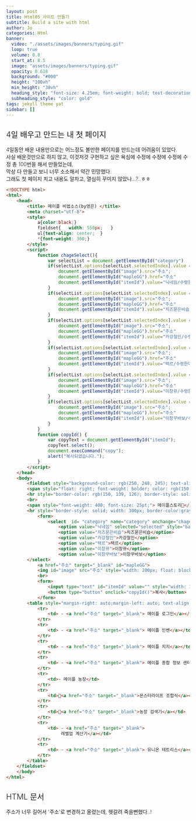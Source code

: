 ```yaml
---
layout: post
title: Html05_사이트 만들기
subtitle: Build a site with html
author: Jo
categories: Html
banner:
  video: "./assets/images/banners/typing.gif"
  loop: true
  volume: 0.8
  start_at: 8.5
  image: "assets/images/banners/typing.gif"
  opacity: 0.618
  background: "#000"
  height: "100vh"
  min_height: "38vh"
  heading_style: "font-size: 4.25em; font-weight: bold; text-decoration: underline"
  subheading_style: "color: gold"
tags: jekyll theme yat
sidebar: []
---
```


## 4일 배우고 만드는 내 첫 페이지
4일동안 배운 내용만으로는 어느정도 볼만한 페이지를 만드는데 어려움이 있었다.<br>
사실 배운것만으로 하지 않고, 이것저것 구현하고 싶은 욕심에 수정에 수정에 수정에 수정 총 100번을 해서 만들었는데,<br>
막상 다 만들고 보니 너무 소소해서 약간 민망했다.<br>
그래도 첫 페이지 치고 내용도 알차고, 열심히 꾸미지 않았나...?..ㅎㅎ<br>




```html
<!DOCTYPE html>
<html>
	<head>
		<title> 메이플 비법소스(by영은) </title>
		<meta charset="utf-8">
		<style>
			a{color:black;}
			fieldset{	width: 550px;	}
			ul{text-align: center;	}
			*{font-weight: 300;}
		</style>
		<script>
			function chageSelect(){ 
	            var selectList = document.getElementById("category")
				if(selectList.options[selectList.selectedIndex].value == "닉네임"){
	                document.getElementById("image").src="주소";
					document.getElementById("mapleGG").href="주소"
					document.getElementById("itemId").value="닉네임/수령한다"
				}
				if(selectList.options[selectList.selectedIndex].value == "치즈묻은비숍"){
	                document.getElementById("image").src="주소";
					document.getElementById("mapleGG").href="주소"
					document.getElementById("itemId").value="치즈묻은비숍/수령한다"
				}
	            if(selectList.options[selectList.selectedIndex].value == "카강철인"){
                    document.getElementById("image").src="주소";
					document.getElementById("mapleGG").href="주소"
					document.getElementById("itemId").value="카강철인/수령한다"
				}
	            if(selectList.options[selectList.selectedIndex].value == "택르"){
                    document.getElementById("image").src="주소";
					document.getElementById("mapleGG").href="주소"
					document.getElementById("itemId").value="택르/수령한다"
				}
                if(selectList.options[selectList.selectedIndex].value == "이창뀨"){
                    document.getElementById("image").src="주소";
					document.getElementById("mapleGG").href="주소"
					document.getElementById("itemId").value="이창뀨/수령한다"
				}
                if(selectList.options[selectList.selectedIndex].value == "이창꾸바보"){
                    document.getElementById("image").src="주소";
					document.getElementById("mapleGG").href="주소"
					document.getElementById("itemId").value="이창꾸바보/수령한다"
				}
			}
			function copyId() {
           		var copyText = document.getElementById("itemId");
           		copyText.select();
          		document.execCommand("copy");
           		alert("복사되었습니다.");
			}			
		</script>
	</head>
	<body>
		<fieldset style="background-color: rgb(250, 248, 245); text-align: center ;">
		<span style="float: right; font-weight: bolder; color: rgb(150, 139, 126);"> ― &nbsp; □ &nbsp; X </span><br>
		<hr style="border-color: rgb(150, 139, 126); border-style: solid;">
		<br>
		<span style="font-weight: 400; font-size: 25pt;"> 메이플스토리🍁</span>
		<hr style="border-style: solid; width: 300px; border-color:gray;">
			<form>
				<select  id= "category" name="category" onchange="chageSelect()" style="font-size: 11pt; width: 120px; display: block;margin-left: auto;margin-right: auto;"><br>
					<option value="닉네임" selected="selected" style="background-color: #ccc">닉네임</option>
					<option value="치즈묻은비숍">치즈묻은비숍</option>		
					<option value="카강철인">카강철인</option>
					<option value="택르">택르</option>
					<option value="이창뀨">이창뀨</option>
					<option value="이창꾸바보">이창꾸바보</option>				
        </select>
			<a href="주소" target="_blank" id="mapleGG">
			<img id="image" src="주소" style="width: 200px; float: block; margin-left: auto;margin-right: auto;margin-top: 10px; margin-bottom: 10px;"></a>
			<br>
			<form>
				<input type="text" id="itemId" value="" style="width: 120px; font-size: 11pt;">
				<button type="button" onclick="copyId()">복사</button>
			</form>
		<table style="margin-right: auto;margin-left: auto; text-align: left;">
			<tr>
				<td> - <a href="주소" target="_blank"> 메이플 로그인</a></td>
			</tr>
			<tr>
				<td> - <a href="주소" target="_blank"> 메이플 인벤</a></td>
			</tr>
			<tr>
				<td> - <a href="주소" target="_blank"> 메이플 지지</a></td>
			</tr>
			<tr>
				<td> - <a href="주소" target="_blank"> 메이플 종합 정보 센터</a></td>
			</tr>
			<tr>
				<td>- 메이플 농장</td>
			</tr>
			<tr>
				<td>🌾<a href="주소" target="_blank">몬스터라이프 조합식</a></td>
			</tr>
			<tr>
				<td>🌾<a href="주소" target="_blank">농장 검색기</a></td>
			</tr>
			<tr>
				<td> - <a href="주소" target="_blank">
					 레벨업 계산기</a></td>
			</tr>
			<tr>
				<td> - <a href="주소" target="_blank"> 유니온 테트리스</a></td>
			</tr>
		</table>
	</fieldset>
	</body>
</html>
```
      
## HTML 문서
주소가 너무 길어서 '주소'로 변경하고 올렸는데, 헷갈려 죽을뻔했다..!


<!DOCTYPE html>
<html>
	<head>
		<title> 메이플 비법소스(by영은) </title>
		<style>
			a{
				color:black;
			}
			fieldset{
				width: 550px;
			}
			ul{
				text-align: center;
			}
			*{
				font-weight: 300;
			}
		</style>
		<script>
			function chageSelect(){ 
	            var selectList = document.getElementById("category")
				if(selectList.options[selectList.selectedIndex].value == "닉네임"){
	                document.getElementById("image").src="https://i.postimg.cc/QMHTkcVY/image.png";
					document.getElementById("mapleGG").href="https://maple.gg/"
					document.getElementById("itemId").value="닉네임/수령한다"
				}
				if(selectList.options[selectList.selectedIndex].value == "치즈묻은비숍"){
	                document.getElementById("image").src="https://avatar.maplestory.nexon.com/Character/JKGFJDOCAPMHHFONOKOODPCAFHJGHCDCOMJBGHOHDHLODHPBIHGBHLMBOHJPMIAGBICHLEMHFENOGHDAHOEKFLKELPHGNDGOGFGPLHPECODNNIJOIFMGKHEIFLDGKNMHNBLNCOKOCIGBDAHFJNOMEAPJCIKJJOALIABJLPGFMLCFCJIGLPBBFPBJPFGMGEBFJINDKNBNFNCJFMNFPFKJKGPCFIOPFLIECICAPGINCLHMKKMOABGFEIEAFGCDOBIM.png";
					document.getElementById("mapleGG").href="https://maple.gg/u/%EC%B9%98%EC%A6%88%EB%AC%BB%EC%9D%80%EB%B9%84%EC%88%8D"
					document.getElementById("itemId").value="치즈묻은비숍/수령한다"
				}
	            if(selectList.options[selectList.selectedIndex].value == "카강철인"){
                    document.getElementById("image").src="https://avatar.maplestory.nexon.com/Character/FBCELJIKIIENEHHIJOMKNBBDINFDDDNGLACEOHFKAFIKHBBOHENGCCMOMCHKNMGJCHIBOGINGBEHPLPBEAPINAHIGLHLKOBACBHJKEOLJFOPKODMMNIHOPMDKHJLHMFKNIAGCIBGDNGJEEDMHNFOJCJEBALMILEKHIMHLJEFOBFGIDIMDNDGCOJJJPEMDGPIPKLEEKCKBPDJEKOAFENDGIJKHBJLPFCJAOADINKPEDNMOGLDDEOLIHOLGKLDIDGB.png";
					document.getElementById("mapleGG").href="https://maple.gg/u/%EC%B9%B4%EA%B0%95%EC%B2%A0%EC%9D%B8"
					document.getElementById("itemId").value="카강철인/수령한다"
				}
	            if(selectList.options[selectList.selectedIndex].value == "택르"){
                    document.getElementById("image").src="https://avatar.maplestory.nexon.com/Character/CAEADMJOFKHEHOOGCGGMDPJNNKLIGOLAIGIAPKPEFJDNEDAKACFFMOMBJNFJHMMBMDFHPDNHCFIJPCCNACCGOGMEPLCHFJJAGKCENFBGGEAAIJFLOPNOIGAGLNOMDIPPJKCNPEOFPJJMNCINLLELOKGKHOBGMEJBLPOAEJOHHCKEIDLNFGNCBCPCMPEBNAPLHFOAAKAMHHLJNHGEFIKHDKFFGGFGJFAFPDLPIGMJNCPPOHHPNEMMFOIBNEEMGOIN.png";
					document.getElementById("mapleGG").href="https://maple.gg/u/%ED%83%9D%EB%A5%B4"
					document.getElementById("itemId").value="택르/수령한다"
				}
                if(selectList.options[selectList.selectedIndex].value == "이창뀨"){
                    document.getElementById("image").src="https://avatar.maplestory.nexon.com/Character/MOMIDPHNFJHLPPKFNMDCGMDEJCOPONPJDIHGFPIKPAMFCJKJIACJKFFAFKPCKNILOMFJBIKABGAFAEIJKJBLKOHABCNIPAOKHEJNLNMHBDLLKBFKKOCOIHHNIBKMMJEAPENOBBOKDBFNCEABFBFPBLBAHFGNPEKDCEKIHLOAJAONNEDCCEAGCENMKODOLABAEIMLCHABKLEOGKONLDHEKCOIAGLFBDBCELLKLEFHAPOBPAMKCHCNHLMCHKGJMHLO.png";
					document.getElementById("mapleGG").href="https://maple.gg/u/%EC%9D%B4%EC%B0%BD%EB%80%A8"
					document.getElementById("itemId").value="이창뀨/수령한다"
				}
                if(selectList.options[selectList.selectedIndex].value == "이창꾸바보"){
                    document.getElementById("image").src="https://avatar.maplestory.nexon.com/Character/GLPAOOIJBIINBMPFKAEPMHBOJPMBKAIMDMLPGBOINBOFGHJEEFLFDBNOEMDCABGDJMLDIIDLGKDFEBLHBBJBKPCPOLEGACHABIKPDCPAEBOINOGEGCHJDFAAHOKHCONLKFNHDBCEMCFEKJBOCFMHBKLKOKLJBPBNLBKKHPOPMFILMHMNMLIGMCGOADLMADOAMKHIFJLAOGCNILHKAJDJJCJLCKCAOHHIINFCNBONGIGJNFANONDNECMBAGOELMIJ.png";
					document.getElementById("mapleGG").href="https://maple.gg/u/%EC%9D%B4%EC%B0%BD%EA%BE%B8%EB%B0%94%EB%B3%B4"
					document.getElementById("itemId").value="이창꾸바보/수령한다"
				}
			}
			function copyId() {
           		var copyText = document.getElementById("itemId");
           		copyText.select();
          		document.execCommand("copy");
           		alert("복사되었습니다.");
			}
			
		</script>
	</head>
	<body>
		<fieldset style="background-color: rgb(250, 248, 245); text-align: center ;">
		<span style="float: right; font-weight: bolder; color: rgb(150, 139, 126);"> ― &nbsp; □ &nbsp; X </span><br>
		<hr style="border-color: rgb(150, 139, 126); border-style: solid;">
		<br>
		<span style="font-weight: 400; font-size: 25pt;"> 메이플스토리🍁</span>
		<hr style="border-style: solid; width: 300px; border-color:gray;">
			<form>
				<select  id= "category" name="category" onchange="chageSelect()" style="font-size: 11pt; width: 120px; display: block;margin-left: auto;margin-right: auto;"><br>
					<option value="닉네임" selected="selected" style="background-color: #ccc">닉네임</option>
					<option value="치즈묻은비숍">치즈묻은비숍</option>		
					<option value="카강철인">카강철인</option>
					<option value="택르">택르</option>
					<option value="이창뀨">이창뀨</option>
					<option value="이창꾸바보">이창꾸바보</option>				
				</select>

			<a href="https://maple.gg/u/%EC%B9%98%EC%A6%88%EB%AC%BB%EC%9D%80%EB%B9%84%EC%88%8D" target="_blank" id="mapleGG">
			<img id="image" src="https://i.postimg.cc/QMHTkcVY/image.png" style="width: 200px; float: block; margin-left: auto;margin-right: auto;margin-top: 10px; margin-bottom: 10px;"></a>
			<br>
			<form>
				<input type="text" id="itemId" value="" style="width: 120px; font-size: 11pt;">
				<button type="button" onclick="copyId()">복사</button>
			</form>
		<table style="margin-right: auto;margin-left: auto; text-align: left;">
			<tr>
				<td> - <a href="https://maplestory.nexon.com/Home/Main" target="_blank"> 메이플 로그인</a></td>
			</tr>
			<tr>
				<td> - <a href="https://www.inven.co.kr/maple/" target="_blank"> 메이플 인벤</a></td>
			</tr>
			<tr>
				<td> - <a href="https://maple.gg/" target="_blank"> 메이플 지지</a></td>
			</tr>
			<tr>
				<td> - <a href="http://wachan.me/" target="_blank"> 메이플 종합 정보 센터</a></td>
			</tr>
			<tr>
				<td>- 메이플 농장</td>
			</tr>
			<tr>
				<td>🌾<a href="https://mapleutils.com/farm/combine" target="_blank">몬스터라이프 조합식</a></td>
			</tr>
			<tr>
				<td>🌾<a href="https://meso.kr/" target="_blank">농장 검색기</a></td>
			</tr>
			<tr>
				<td> - <a href="https://betweenmoon.github.io/maple_hyper/HTML/calcLevelUp.html" target="_blank">
					 레벨업 계산기</a></td>
			</tr>
			<tr>
				<td> - <a href="https://xenogents.github.io/LegionSolver/" target="_blank"> 유니온 테트리스</a></td>
			</tr>

			</tr>
		</table>
</html>




















